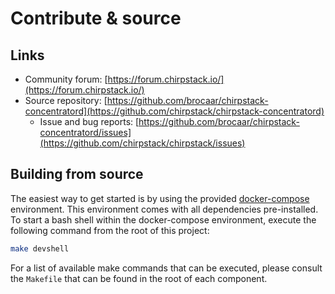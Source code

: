 # Contribute & source

## Links

- Community forum: [https://forum.chirpstack.io/](https://forum.chirpstack.io/)
- Source repository: [https://github.com/brocaar/chirpstack-concentratord](https://github.com/chirpstack/chirpstack-concentratord)
  - Issue and bug reports: [https://github.com/brocaar/chirpstack-concentratord/issues](https://github.com/chirpstack/chirpstack/issues)

## Building from source

The easiest way to get started is by using the provided 
[docker-compose](https://docs.docker.com/compose/) environment. This environment
comes with all dependencies pre-installed. To start a bash shell within the
docker-compose environment, execute the following command from the root of 
this project:

```bash
make devshell
```

For a list of available make commands that can be executed, please consult
the `Makefile` that can be found in the root of each component.
